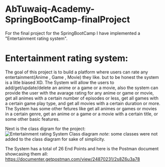 # AbTuwaiq-Academy-SpringBootCamp-finalProject
For the final project for the SpringBootCamp I have implemented a "Entertainment rating system".

# Entertainment rating system:
The goal of this project is to build a platform where users can rate any entertainment(Anime , Game , Movie) they like. but to be honest the system is a litle biased XD.
The System will allow the users to add/get/update/delete an anime or a game or a movie, also the system can provide the user with the avarage rating for any anime or game or movie, get all animes with a certain number of episodes or less, get all games with a certain game play type, and get all movies with a certain duration or more.
The System has some other fetures like get all animes or games or movies in a certain genre, get an anime or a game or a movie with a certain title, or some other basic features.


Next is the class digram for the project:
![Entertainment rating System Class diagram](https://user-images.githubusercontent.com/117676379/209102257-b5899443-0f39-4dca-97b0-1b73e6358205.png)
*note*: some classes were not added to the class diagram for sake of simplicity.



The System has a total of 26 End Points and here is the Postman document showcasing them all:
https://documenter.getpostman.com/view/24870231/2s8Z6u3a78
